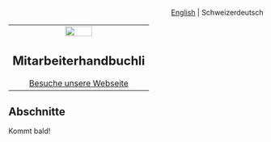 <div id="readme" class="Box-body readme blob js-code-block-container">
<article class="markdown-body entry-content p-3 p-md-6" itemprop="text">
<p align="right">
<a href="../README.md">English</a> | Schweizerdeutsch
</p>

<table width="100%">
  <tbody>
    <tr width="100%">
      <td align="center">
        <a>
          <img src="https://github.com/grapin/handbook/blob/master/png/grapin.png" width="45%" style="max-width:100%;">
        </a>
        <h1>
          Mitarbeiterhandbuchli
        </h1>
        <a href="https://boring-secretary.surge.sh">Besuche unsere Webseite</a>
      </td>
    </tr>
  </tbody>
 </table>

## Abschnitte
Kommt bald!